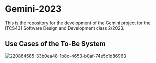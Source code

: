 # Gemini-2023
This is the repository for the development of the Gemini project for the ITCS431 Software Design and Development class 2/2023.

## Use Cases of the To-Be System

![220864585-33b0ea48-1b8c-4653-b0af-74e5c1d86963](https://github.com/ICT-Mahidol/Gemini-2023/assets/1671353/08e4b209-d671-4263-a9ab-388603f9ca37)

